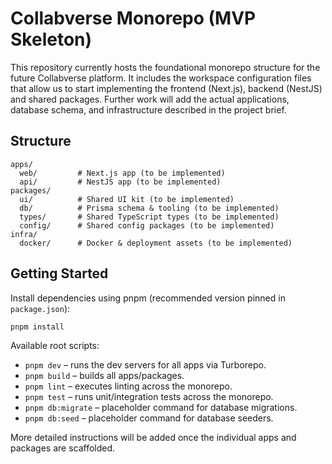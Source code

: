 # Collabverse Monorepo (MVP Skeleton)

This repository currently hosts the foundational monorepo structure for the future Collabverse platform. It includes the workspace configuration files that allow us to start implementing the frontend (Next.js), backend (NestJS) and shared packages. Further work will add the actual applications, database schema, and infrastructure described in the project brief.

## Structure

```
apps/
  web/         # Next.js app (to be implemented)
  api/         # NestJS app (to be implemented)
packages/
  ui/          # Shared UI kit (to be implemented)
  db/          # Prisma schema & tooling (to be implemented)
  types/       # Shared TypeScript types (to be implemented)
  config/      # Shared config packages (to be implemented)
infra/
  docker/      # Docker & deployment assets (to be implemented)
```

## Getting Started

Install dependencies using pnpm (recommended version pinned in `package.json`):

```bash
pnpm install
```

Available root scripts:

- `pnpm dev` – runs the dev servers for all apps via Turborepo.
- `pnpm build` – builds all apps/packages.
- `pnpm lint` – executes linting across the monorepo.
- `pnpm test` – runs unit/integration tests across the monorepo.
- `pnpm db:migrate` – placeholder command for database migrations.
- `pnpm db:seed` – placeholder command for database seeders.

More detailed instructions will be added once the individual apps and packages are scaffolded.
